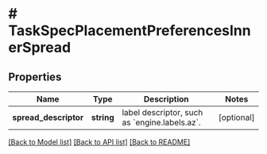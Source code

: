 # # TaskSpecPlacementPreferencesInnerSpread

## Properties

Name | Type | Description | Notes
------------ | ------------- | ------------- | -------------
**spread_descriptor** | **string** | label descriptor, such as &#x60;engine.labels.az&#x60;. | [optional]

[[Back to Model list]](../../README.md#models) [[Back to API list]](../../README.md#endpoints) [[Back to README]](../../README.md)
